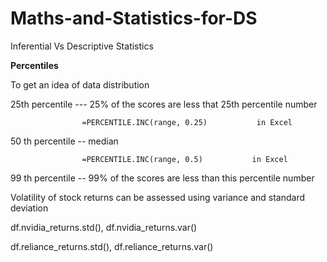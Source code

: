 # Maths-and-Statistics-for-DS

Inferential Vs Descriptive Statistics


**Percentiles**

To get an idea of data distribution

25th percentile --- 25% of the scores are less that 25th percentile number                             
                    
                    =PERCENTILE.INC(range, 0.25)           in Excel

50 th percentile -- median
                    
                    =PERCENTILE.INC(range, 0.5)           in Excel

99 th percentile -- 99% of the scores are less than this percentile number

Volatility of stock returns can be assessed using variance and standard deviation

df.nvidia_returns.std(), df.nvidia_returns.var()

df.reliance_returns.std(), df.reliance_returns.var()



